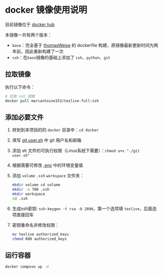 # docker 镜像使用说明

目前镜像位于 [docker hub](https://hub.docker.com/r/marcantoine153/texlive-full)

本镜像一共有两个版本：

* `base`：完全基于 [thomasWeise](https://github.com/thomasWeise/docker-texlive-full) 的 dockerfile 构建，原镜像最新更新时间为两年前，因此重新构建了一次
* `ssh`：在`base`镜像的基础上添加了 `ssh`、`python`、`git`

## 拉取镜像

执行以下命令：

```bash
# 拉取 ssh 镜像
docker pull marcantoine153/texlive-full:ssh
```

## 添加必要文件

1. 转到到本项目的的 `docker` 目录中：`cd docker`
2. 填写 [git user.sh](./git%20user.sh) 中 git 用户名和邮箱
3. 添加 sh 文件的可执行权限（Linux系统下需要）：`chmod u+x "./git user.sh"`
4. 根据需要可修改 [.env](./.env) 中的环境变量值
5. 添加 `volume` `.ssh` `workspace` 文件夹：

    ```bash
    mkdir volume cd volume
    mkdir -m 700 .ssh
    mkdir workspace
    cd .ssh
    ```

6. 生成ssh密钥: `ssh-keygen -t rsa -b 2096`，第一个选项填 `texlive`，后面选项直接回车
7. 密钥重命名并修改权限：

    ```bash
    mv texlive authorized_keys
    chmod 600 authorized_keys
    ```

## 运行容器

```bash
docker compose up -d
```

